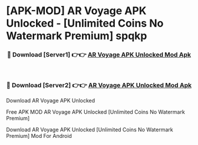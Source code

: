 # [APK-MOD] AR Voyage APK Unlocked - [Unlimited Coins No Watermark Premium] spqkp



<div align="center">
<h3>🔴 Download [Server1] 👉👉 <a href="https://momento.my/?title=AR_Voyage_APK_Unlocked">AR Voyage APK Unlocked Mod Apk</a></h3><br>

<h3>🔴 Download [Server2] 👉👉 <a href="https://momento.my/?title=AR_Voyage_APK_Unlocked">AR Voyage APK Unlocked Mod Apk</a></h3>
</div>



Download AR Voyage APK Unlocked 

Free APK MOD AR Voyage APK Unlocked [Unlimited Coins No Watermark Premium]

Download AR Voyage APK Unlocked [Unlimited Coins No Watermark Premium] Mod For Android
